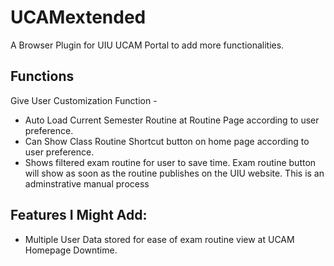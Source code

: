 # UCAMextended
A Browser Plugin for UIU UCAM Portal to add more functionalities.

## Functions
Give User Customization Function - 
- Auto Load Current Semester Routine at Routine Page according to user preference.
- Can Show Class Routine Shortcut button on home page according to user preference.
- Shows filtered exam routine for user to save time. Exam routine button will show as soon as the routine publishes on the UIU website. This is an adminstrative manual process

## Features I Might Add:
- Multiple User Data stored for ease of exam routine view at UCAM Homepage Downtime.
